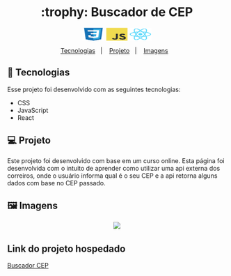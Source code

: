 <h1 align="center">
  :trophy: Buscador de CEP
</h1>

<p align="center">
  <img align="center" height="30" width="50" alt="html-icon" src="https://github.com/devicons/devicon/blob/master/icons/css3/css3-original.svg">
  <img align="center" height="30" width="50" alt="html-icon" src="https://github.com/devicons/devicon/blob/master/icons/javascript/javascript-original.svg">
  <img align="center" height="30" width="50" alt="html-icon" src="https://github.com/devicons/devicon/blob/master/icons/react/react-original.svg">
</p>

<p align="center">
  <a href="#-tecnologias">Tecnologias</a>&nbsp;&nbsp;&nbsp;|&nbsp;&nbsp;&nbsp;
  <a href="#-projeto">Projeto</a>&nbsp;&nbsp;&nbsp;|&nbsp;&nbsp;&nbsp;
  <a href="#%EF%B8%8F-imagens">Imagens</a>&nbsp;&nbsp;&nbsp;
</p>

## 🚀 Tecnologias 
Esse projeto foi desenvolvido com as seguintes tecnologias:

- CSS
- JavaScript
- React

## 💻 Projeto
  Este projeto foi desenvolvido com base em um curso online. Esta página foi desenvolvida com o intuito de aprender como utilizar uma api externa dos correiros, onde o usuário informa qual é o seu CEP e a api retorna alguns dados com base no CEP passado.

  ## 🖼️ Imagens

<p align="center">
  <img src="https://github.com/AlvaroHenriqueSilva/buscador_cep/assets/113359747/78e55e2e-b8a1-4b3d-8402-43c809f5b648"/>
</p>

## Link do projeto hospedado
<a href="https://app-buscador-cep.vercel.app" target="_blank"/>Buscador CEP</a>


